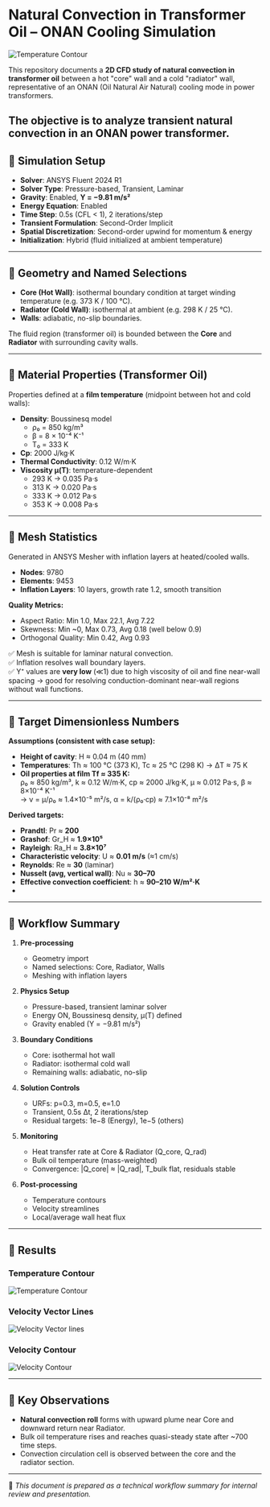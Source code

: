 # Natural Convection in Transformer Oil – ONAN Cooling Simulation

![Temperature Contour](temp.gif)

This repository documents a **2D CFD study of natural convection in transformer oil** between a hot "core" wall and a cold "radiator" wall, representative of an ONAN (Oil Natural Air Natural) cooling mode in power transformers.

The objective is to analyze transient natural convection in an ONAN power transformer.
---

## 🔹 Simulation Setup

- **Solver**: ANSYS Fluent 2024 R1  
- **Solver Type**: Pressure-based, Transient, Laminar  
- **Gravity**: Enabled, **Y = −9.81 m/s²**  
- **Energy Equation**: Enabled  
- **Time Step**: 0.5s (CFL < 1), 2 iterations/step  
- **Transient Formulation**: Second-Order Implicit  
- **Spatial Discretization**: Second-order upwind for momentum & energy  
- **Initialization**: Hybrid (fluid initialized at ambient temperature)

---

## 🔹 Geometry and Named Selections

- **Core (Hot Wall)**: isothermal boundary condition at target winding temperature (e.g. 373 K / 100 °C).  
- **Radiator (Cold Wall)**: isothermal at ambient (e.g. 298 K / 25 °C).  
- **Walls**: adiabatic, no-slip boundaries.  

The fluid region (transformer oil) is bounded between the **Core** and **Radiator** with surrounding cavity walls.

---

## 🔹 Material Properties (Transformer Oil)

Properties defined at a **film temperature** (midpoint between hot and cold walls):

- **Density**: Boussinesq model  
  - ρ₀ = 850 kg/m³  
  - β = 8 × 10⁻⁴ K⁻¹  
  - T₀ = 333 K  
- **Cp**: 2000 J/kg·K  
- **Thermal Conductivity**: 0.12 W/m·K  
- **Viscosity μ(T)**: temperature-dependent  
  - 293 K → 0.035 Pa·s  
  - 313 K → 0.020 Pa·s  
  - 333 K → 0.012 Pa·s  
  - 353 K → 0.008 Pa·s  

---

## 🔹 Mesh Statistics

Generated in ANSYS Mesher with inflation layers at heated/cooled walls.

- **Nodes**: 9780  
- **Elements**: 9453  
- **Inflation Layers**: 10 layers, growth rate 1.2, smooth transition  

**Quality Metrics:**
- Aspect Ratio: Min 1.0, Max 22.1, Avg 7.22  
- Skewness: Min ~0, Max 0.73, Avg 0.18 (well below 0.9)  
- Orthogonal Quality: Min 0.42, Avg 0.93  

✅ Mesh is suitable for laminar natural convection.  
✅ Inflation resolves wall boundary layers.  
✅ Y⁺ values are **very low** (≪1) due to high viscosity of oil and fine near-wall spacing → good for resolving conduction-dominant near-wall regions without wall functions.

---

## 🔹 Target Dimensionless Numbers

**Assumptions (consistent with case setup):**
- **Height of cavity**: H ≈ 0.04 m (40 mm)  
- **Temperatures**: Th ≈ 100 °C (373 K), Tc ≈ 25 °C (298 K) → ΔT ≈ 75 K  
- **Oil properties at film Tf ≈ 335 K:**  
  ρ₀ ≈ 850 kg/m³, k ≈ 0.12 W/m·K, cp ≈ 2000 J/kg·K, μ ≈ 0.012 Pa·s, β ≈ 8×10⁻⁴ K⁻¹  
  → ν = μ/ρ₀ ≈ 1.4×10⁻⁵ m²/s,   α = k/(ρ₀·cp) ≈ 7.1×10⁻⁸ m²/s

**Derived targets:**
- **Prandtl**: Pr ≈ **200**  
- **Grashof**: Gr_H ≈ **1.9×10⁵**  
- **Rayleigh**: Ra_H ≈ **3.8×10⁷**  
- **Characteristic velocity**: U ≈ **0.01 m/s** (≈1 cm/s)  
- **Reynolds**: Re ≈ **30** (laminar)  
- **Nusselt (avg, vertical wall)**: Nu ≈ **30–70**  
- **Effective convection coefficient**: h ≈ **90–210 W/m²·K**
- 
---

## 🔹 Workflow Summary

1. **Pre-processing**
   - Geometry import  
   - Named selections: Core, Radiator, Walls  
   - Meshing with inflation layers  

2. **Physics Setup**
   - Pressure-based, transient laminar solver  
   - Energy ON, Boussinesq density, μ(T) defined  
   - Gravity enabled (Y = −9.81 m/s²)  

3. **Boundary Conditions**
   - Core: isothermal hot wall  
   - Radiator: isothermal cold wall  
   - Remaining walls: adiabatic, no-slip  

4. **Solution Controls**
   - URFs: p=0.3, m=0.5, e=1.0  
   - Transient, 0.5s Δt, 2 iterations/step  
   - Residual targets: 1e−8 (Energy), 1e−5 (others)  

5. **Monitoring**
   - Heat transfer rate at Core & Radiator (Q_core, Q_rad)  
   - Bulk oil temperature (mass-weighted)  
   - Convergence: |Q_core| ≈ |Q_rad|, T_bulk flat, residuals stable  

6. **Post-processing**
   - Temperature contours  
   - Velocity streamlines  
   - Local/average wall heat flux

---

## 🔹 Results

### Temperature Contour
![Temperature Contour](temp.gif)

### Velocity Vector Lines
![Velocity Vector lines](vectorvel.gif)

### Velocity Contour
![Velocity Contour](vel.gif)

---

## 🔹 Key Observations

- **Natural convection roll** forms with upward plume near Core and downward return near Radiator.  
- Bulk oil temperature rises and reaches quasi-steady state after ~700 time steps.  
- Convection circulation cell is observed between the core and the radiator section.

---

📌 *This document is prepared as a technical workflow summary for internal review and presentation.*

